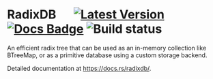 # RadixDB &emsp; [![Latest Version]][crates.io] [![Docs Badge]][docs.rs] ![Build status](https://github.com/cloudpeers/radixdb/actions/workflows/rust.yml/badge.svg)
[Latest Version]: https://img.shields.io/crates/v/vec-collections.svg
[crates.io]: https://crates.io/crates/radixdb
[Docs Badge]: https://img.shields.io/badge/docs-docs.rs-green
[docs.rs]: https://docs.rs/radixdb


An efficient radix tree that can be used as an in-memory collection like BTreeMap, or as a primitive database using a custom storage backend.

Detailed documentation at https://docs.rs/radixdb/.